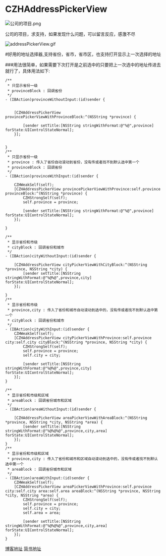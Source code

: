 # CZHAddressPickerView

![公司的项目.png](https://upload-images.jianshu.io/upload_images/6709174-4b217cb5f07b1f6f.png?imageMogr2/auto-orient/strip%7CimageView2/2/w/1240)

公司的项目，求支持，如果发现什么问题，可以留言反应，感激不尽


![addressPickerView.gif](http://upload-images.jianshu.io/upload_images/6709174-e0b04a7c59f4b245.gif?imageMogr2/auto-orient/strip%7CimageView2/2/w/1240)


#好用的地址选择器,支持省份，省市，省市区，也支持打开显示上一次选择的地址


###用法很简单，如果需要下次打开是之前选中的只要把上一次选中的地址传进去就行了，具体用法如下:
````
/**
 * 只显示省份一级
 * provinceBlock : 回调省份
 */
- (IBAction)provinceWithoutInput:(id)sender {
    
 
    [CZHAddressPickerView provincePickerViewWithProvinceBlock:^(NSString *province) {

        [sender setTitle:[NSString stringWithFormat:@"%@",province] forState:UIControlStateNormal];
    }];
    
    
}
/**
 * 只显示省份一级
 * province : 传入了省份自动滚动到省份，没有传或者找不到默认选中第一个
 * provinceBlock : 回调省份
 */
- (IBAction)provinceWithInput:(id)sender {
    
    CZHWeakSelf(self);
    [CZHAddressPickerView provincePickerViewWithProvince:self.province provinceBlock:^(NSString *province) {
        CZHStrongSelf(self);
        self.province = province;
        
        [sender setTitle:[NSString stringWithFormat:@"%@",province] forState:UIControlStateNormal];
    }];
    
}

/**
 * 显示省份和市级
 * cityBlock : 回调省份和城市
 */
- (IBAction)cityWithoutInput:(id)sender {
    
    [CZHAddressPickerView cityPickerViewWithCityBlock:^(NSString *province, NSString *city) {
        [sender setTitle:[NSString stringWithFormat:@"%@%@",province,city] forState:UIControlStateNormal];
    }];
    
}
/**
 * 显示省份和市级
 * province,city : 传入了省份和城市自动滚动到选中的，没有传或者找不到默认选中第一个
 * cityBlock : 回调省份和城市
 */
- (IBAction)cityWithInput:(id)sender {
    CZHWeakSelf(self);
    [CZHAddressPickerView cityPickerViewWithProvince:self.province city:self.city cityBlock:^(NSString *province, NSString *city) {
        CZHStrongSelf(self);
        self.province = province;
        self.city = city;
        
        [sender setTitle:[NSString stringWithFormat:@"%@%@",province,city] forState:UIControlStateNormal];
    }];
}

/**
 * 显示省份和市级和区域
 * areaBlock : 回调省份城市和区域
 */
- (IBAction)areaWithoutInput:(id)sender {
    
    [CZHAddressPickerView areaPickerViewWithAreaBlock:^(NSString *province, NSString *city, NSString *area) {
        [sender setTitle:[NSString stringWithFormat:@"%@%@%@",province,city,area] forState:UIControlStateNormal];
    }];
}
/**
 * 显示省份和市级和区域
 * province,city : 传入了省份和城市和区域自动滚动到选中的，没有传或者找不到默认选中第一个
 * areaBlock : 回调省份城市和区域
 */
- (IBAction)areaWithInput:(id)sender {
    CZHWeakSelf(self);
    [CZHAddressPickerView areaPickerViewWithProvince:self.province city:self.city area:self.area areaBlock:^(NSString *province, NSString *city, NSString *area) {
        CZHStrongSelf(self);
        self.province = province;
        self.city = city;
        self.area = area;
        
        [sender setTitle:[NSString stringWithFormat:@"%@%@%@",province,city,area] forState:UIControlStateNormal];
    }];
}
````
[博客地址](http://blog.csdn.net/hurryupcheng)
[简书地址](http://www.jianshu.com/u/2add458bf239)


